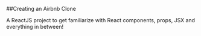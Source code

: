 ##Creating an Airbnb Clone

A ReactJS project to get familiarize with React components, props, JSX and everything in between!



